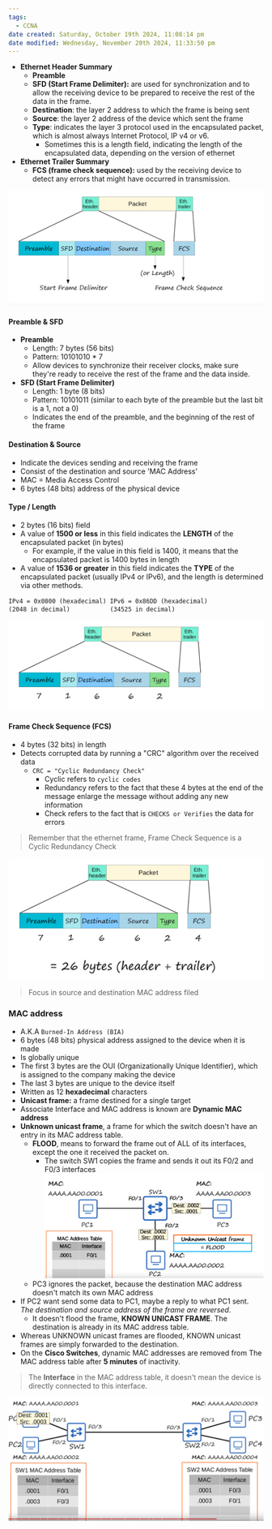 ```yaml
---
tags:
  - CCNA
date created: Saturday, October 19th 2024, 11:08:14 pm
date modified: Wednesday, November 20th 2024, 11:33:50 pm
---
```

- **Ethernet Header Summary**
	- **Preamble**
	- **SFD (Start Frame Delimiter):** are used for synchronization and to allow the receiving device to be prepared to receive the rest of the data in the frame.
	- **Destination**: the layer 2 address to which the frame is being sent
	- **Source**: the layer 2 address of the device which sent the frame
	- **Type**: indicates the layer 3 protocol used in the encapsulated packet, which is almost always Internet Protocol, IP v4 or v6.
		- Sometimes this is a length field, indicating the length of the encapsulated data, depending on the version of ethernet
- **Ethernet Trailer Summary**
	- **FCS (frame check sequence):** used by the receiving device to detect any errors that might have occurred in transmission.  

![](_anexos_/Screenshot%20from%202023-11-22%2008-46-30.png)

#### Preamble & SFD 
- **Preamble**
	- Length: 7 bytes (56 bits)
	- Pattern: 10101010 * 7
	- Allow devices to synchronize their receiver clocks, make sure they're ready to receive the rest of the frame and the data inside. 
- **SFD (Start Frame Delimiter)**
	- Length: 1 byte (8 bits)
	- Pattern: 10101011 (similar to each byte of the preamble but the last bit is a 1, not a 0)
	- Indicates the end of the preamble, and the beginning of the rest of the frame
#### Destination & Source
- Indicate the devices sending and receiving the frame
- Consist of the destination and source 'MAC Address'
- MAC = Media Access Control
- 6 bytes (48 bits) address of the physical device
#### Type / Length
- 2 bytes (16 bits) field
- A value of **1500 or less** in this field indicates the **LENGTH** of the encapsulated packet (in bytes)
	- For example, if the value in this field is 1400, it means that the encapsulated packet is 1400 bytes in length
- A value of **1536 or greater** in this field  indicates the **TYPE** of the encapsulated packet (usually IPv4 or IPv6), and the length is determined via other methods.
``` text
IPv4 = 0x0800 (hexadecimal) IPv6 = 0x86DD (hexadecimal)
(2048 in decimal)           (34525 in decimal)
```

![](_anexos_/Screenshot%20from%202023-11-22%2018-19-11.png)

#### Frame Check Sequence (FCS)
- 4 bytes (32 bits) in length
- Detects corrupted data by running a "CRC" algorithm over the received data
	- `CRC = "Cyclic Redundancy Check"`
		- Cyclic refers to `cyclic codes`
		- Redundancy refers to the fact that these 4 bytes at the end of the message enlarge the message without adding any new information
		- Check refers to the fact that is `CHECKS or Verifies` the data for errors
> Remember that the ethernet frame, Frame Check Sequence is a Cyclic Redundancy Check

![](_anexos_/Screenshot%20from%202023-11-22%2018-47-15.png)
> Focus in source and destination MAC address filed

### MAC address
- A.K.A `Burned-In Address (BIA)`
- 6 bytes (48 bits) physical address assigned to the device when it is made
- Is globally unique
- The first 3 bytes are the OUI (Organizationally Unique Identifier), which is assigned to the company making the device
- The last 3 bytes are unique to the device itself
- Written as 12 **hexadecimal** characters
- **Unicast frame:** a frame destined for a single target
- Associate Interface and MAC address is known are **Dynamic MAC address**
- **Unknown unicast frame**, a frame for which the switch  doesn't have an entry in its MAC address table. 
	- **FLOOD**, means to forward the frame out of ALL of its interfaces, except the one it received the packet on.
		- The switch SW1 copies the frame and sends it out its F0/2 and F0/3 interfaces
		 ![](_anexos_/Screenshot%20from%202023-11-22%2019-26-48.png)
	 - PC3 ignores the packet, because the destination MAC address doesn't match its  own MAC address
- If PC2 want send some data to PC1, maybe a reply to what PC1 sent. _The destination and source address of the frame are reversed_.
	- It doesn't flood the frame, **KNOWN UNICAST FRAME**. The destination is already in its MAC address table.
- Whereas UNKNOWN unicast frames are flooded, KNOWN unicast frames are simply forwarded to the destination.
- On the **Cisco Switches**, dynamic MAC addresses are removed from The MAC address table after **5 minutes** of inactivity.

> The **Interface** in the MAC address table, it doesn't mean the device is directly connected to this interface.

![](_anexos_/Screenshot%20from%202023-11-23%2001-22-08.png)